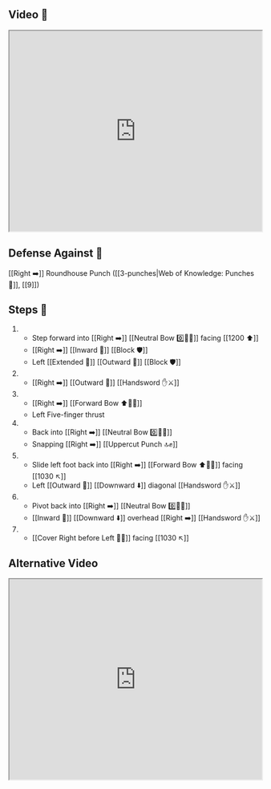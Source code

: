 ## Video 🎥

<iframe src="https://www.youtube.com/embed/I48QMaYIq2o" width="100%" height="400"></iframe>

## Defense Against 🤺

[[Right ➡️]] Roundhouse Punch ([[3-punches|Web of Knowledge: Punches 👊]], [[9]])

## Steps 👣

1. - Step forward into [[Right ➡️]] [[Neutral Bow 0️⃣🧍‍♂️]] facing [[1200 ⬆️]] 
    - [[Right ➡️]] [[Inward 🔽]] [[Block 🛡️]] 
    - Left [[Extended 📏]] [[Outward 🔼]] [[Block 🛡️]]
2. - [[Right ➡️]] [[Outward 🔼]] [[Handsword ✋⚔️]]
3. - [[Right ➡️]] [[Forward Bow ⬆️🧍‍♂️]]
    - Left Five-finger thrust
4. - Back into [[Right ➡️]] [[Neutral Bow 0️⃣🧍‍♂️]] 
    - Snapping [[Right ➡️]] [[Uppercut Punch 🔝✊]]
5. - Slide left foot back into [[Right ➡️]] [[Forward Bow ⬆️🧍‍♂️]] facing [[1030 ↖️]]
    - Left [[Outward 🔼]] [[Downward ⬇️]] diagonal [[Handsword ✋⚔️]]
6. - Pivot back into [[Right ➡️]] [[Neutral Bow 0️⃣🧍‍♂️]] 
    - [[Inward 🔽]] [[Downward ⬇️]] overhead [[Right ➡️]] [[Handsword ✋⚔️]]
7. - [[Cover Right before Left 🦶🔄]] facing [[1030 ↖️]]

## Alternative Video

<iframe src="https://www.youtube.com/embed/IXZ6kr4VHQw?start=288&end=305" width="100%" height="400"></iframe>
